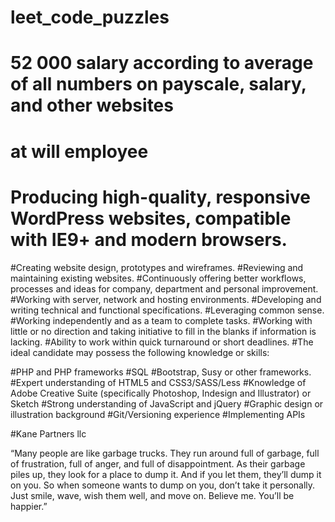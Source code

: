 # leet_code_puzzles
# 52 000 salary according to average of all numbers on payscale, salary, and other websites 
# at will employee
# Producing high-quality, responsive WordPress websites, compatible with IE9+ and modern browsers.
#Creating website design, prototypes and wireframes.
#Reviewing and maintaining existing websites.
#Continuously offering better workflows, processes and ideas for company, department and personal improvement.
#Working with server, network and hosting environments.
#Developing and writing technical and functional specifications.
#Leveraging common sense.
#Working independently and as a team to complete tasks.
#Working with little or no direction and taking initiative to fill in the blanks if information is lacking.
#Ability to work within quick turnaround or short deadlines.
#The ideal candidate may possess the following knowledge or skills:

#PHP and PHP frameworks
#SQL
#Bootstrap, Susy or other frameworks.
#Expert understanding of HTML5 and CSS3/SASS/Less
#Knowledge of Adobe Creative Suite (specifically Photoshop, Indesign and Illustrator) or Sketch
#Strong understanding of JavaScript and jQuery
#Graphic design or illustration background
#Git/Versioning experience
#Implementing APIs

#Kane Partners llc

“Many people are like garbage trucks. They run around full of garbage, full of frustration, full of anger, 
and full of disappointment. As their garbage piles up, they look for a place to dump it. 
And if you let them, they’ll dump it on you. So when someone wants to dump on you, don’t take it personally. 
Just smile, wave, wish them well, and move on. Believe me. You’ll be happier.”

